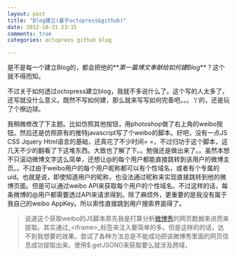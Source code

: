 ```yaml
---
layout: post
title: "Blog建立(基于octopress&github)"
date: 2012-10-31 23:15
comments: true
categories: octopress github blog 

---
```



是不是每一个建立Blog的，都会把他的**_第一篇博文奉献给如何建Blog_**？这个就不得而知。
  
不过关于如何透过octopress建立blog，我就不多说什么了。这个写的人太多了，还写就没什么意义。既然不写如何建，那么就来写写如何完善吧。。。丫的，还是玩了个擦边球。

我稍微修改了下主题。比如仿照其他按钮，用photoshop做了右上角的weibo按钮。然后还是仿照原有的推特javascript写了个weibo的脚本。好吧，没有一点JS CSS Jquery Html语言的基础，还真花了不少时间= =，不过归功于这个脚本，这几天不少的翻看了下这堆东西。大致也了解了下。。勉强还是做出来了。。虽然本想不只滚动微博文字这么简单，还想让@的每个用户都能直接跳转到该用户的微博主页。。不过由于weibo用户的每个用户昵称都可以有个性域名，或者有个专属的uid。也就是说，即使知道用户的昵称，也没法通过昵称来实现直接跳转到他的微博页面。但是可以通过weibo API来获取每个用户的个性域名。不过这样的话，每条微博的@用户都需要透过API来请求得到。除了麻烦外，更重要的是我没有属于我自己的weibo AppKey。所以索性直接跳到用户搜索界面得了。

>说道这个获取weibo的JS脚本原先我是打算分析[微博秀](http://app.weibo.com/tool/weiboshow)的网页数据来进而来提取。其实通过_\<iframe\>_标签来注入要简单的多。但是这样的的话，达不到我想要的效果。尝试了各种方法总是不能成功把该微博秀里面的网页信息成功提取出来。使用$.getJSON()来获取要么就涉及跨域，


